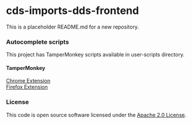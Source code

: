 
# cds-imports-dds-frontend

This is a placeholder README.md for a new repository.

### Autocomplete scripts

This project has TamperMonkey scripts available in user-scripts directory.

#### TamperMonkey
[Chrome Extension](https://chrome.google.com/webstore/detail/tampermonkey/dhdgffkkebhmkfjojejmpbldmpobfkfo?hl=en)<br>
[Firefox Extension](https://addons.mozilla.org/pl/firefox/addon/tampermonkey/)


### License

This code is open source software licensed under the [Apache 2.0 License]("http://www.apache.org/licenses/LICENSE-2.0.html").
